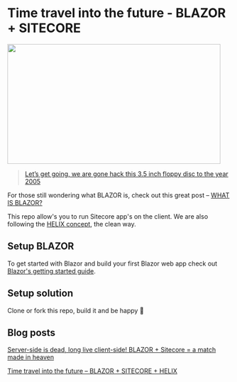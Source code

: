 # Time travel into the future - BLAZOR + SITECORE
<a href="https://visionsincode.files.wordpress.com/2018/06/hackerman.gif"><img data-attachment-id="3491" data-permalink="https://visionsincode.wordpress.com/?attachment_id=3491" data-orig-file="https://visionsincode.files.wordpress.com/2018/06/hackerman.gif?w=748" data-orig-size="480,270" data-comments-opened="1" data-image-meta="{&quot;aperture&quot;:&quot;0&quot;,&quot;credit&quot;:&quot;&quot;,&quot;camera&quot;:&quot;&quot;,&quot;caption&quot;:&quot;&quot;,&quot;created_timestamp&quot;:&quot;0&quot;,&quot;copyright&quot;:&quot;&quot;,&quot;focal_length&quot;:&quot;0&quot;,&quot;iso&quot;:&quot;0&quot;,&quot;shutter_speed&quot;:&quot;0&quot;,&quot;title&quot;:&quot;&quot;,&quot;orientation&quot;:&quot;0&quot;}" data-image-title="Hackerman" data-image-description="" data-medium-file="https://visionsincode.files.wordpress.com/2018/06/hackerman.gif?w=748?w=300" data-large-file="https://visionsincode.files.wordpress.com/2018/06/hackerman.gif?w=748?w=480" src="https://visionsincode.files.wordpress.com/2018/06/hackerman.gif?w=480" alt="" class="aligncenter size-full wp-image-3491" width="480" height="270" srcset="https://visionsincode.files.wordpress.com/2018/06/hackerman.gif?w=480&amp;zoom=2 1.5x" src-orig="https://visionsincode.files.wordpress.com/2018/06/hackerman.gif?w=748" scale="1.5"></a>

> [Let’s get going, we are gone hack this 3.5 inch floppy disc to the year 2005](https://www.youtube.com/watch?v=KEkrWRHCDQU&amp;feature=youtu.be&amp;t=66)

For those still wondering what BLAZOR is, check out this great post – [WHAT IS BLAZOR?](https://learn-blazor.com/getting-started/what-is-blazor/ )

This repo allow's you to run Sitecore app's on the client. We are also following the [HELIX concept](http://helix.sitecore.net/), the clean way.

## Setup BLAZOR
To get started with Blazor and build your first Blazor web app check out [Blazor's getting started guide](https://blazor.net/docs/get-started.html).

## Setup solution
Clone or fork this repo, build it and be happy 🙂


## Blog posts
[Server-side is dead, long live client-side! BLAZOR + Sitecore = a match made in heaven](https://visionsincode.wordpress.com/2018/05/13/server-side-is-dead-long-live-client-side-blazor-sitecore-a-match-made-in-heaven/)

[Time travel into the future – BLAZOR + SITECORE + HELIX](https://visionsincode.wordpress.com/2018/06/30/time-travel-into-the-future-blazor-sitecore-helix/)
